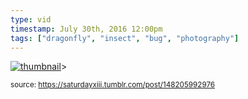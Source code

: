 ```yaml
---
type: vid
timestamp: July 30th, 2016 12:00pm
tags: ["dragonfly", "insect", "bug", "photography"]
---
```

[![thumbnail](http://i3.ytimg.com/vi/F1OCxK_UejQ/hqdefault.jpg)](https://www.youtube.com/watch?v=F1OCxK_UejQ)>
  
<small>source: https://saturdayxiii.tumblr.com/post/148205992976</small>